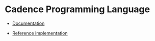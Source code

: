 # Cadence Programming Language

- [Documentation](https://github.com/dapperlabs/cadence/tree/master/docs)

- [Reference implementation](https://github.com/dapperlabs/cadence/tree/master/runtime)
